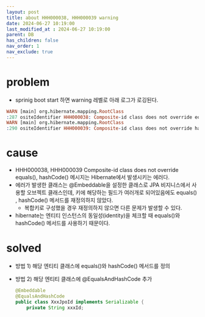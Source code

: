 ```yaml
---
layout: post
title: about HHH000038, HHH000039 warning
date: 2024-06-27 10:19:00
last_modified_at : 2024-06-27 10:19:00
parent: DB
has_children: false
nav_order: 1
nav_exclude: true
---
```


# problem

- sprinig boot start 하면 warning  레벨로 아래 로그가 로깅된다.

```prolog
WARN [main] org.hibernate.mapping.RootClass        
:287 ositeIdentifier HHH000038: Composite-id class does not override equals(): XxxJpoId
WARN [main] org.hibernate.mapping.RootClass         
:290 ositeIdentifier HHH000039: Composite-id class does not override hashCode(): XxxJpoId
```

# cause

- HHH000038,  HHH000039 Composite-id class does not override equals(), hashCode() 메시지는 Hibernate에서 발생시키는 에러다.
- 에러가 발생한 클래스는 @Embeddable을 설정한 클래스로 JPA 비지니스에서 사용할 오브젝트 클래스인데, 키에 해당하는 필드가 여러개로 되어있음에도 equals() , hashCode() 메서드를 재정의하지 않았다.
    - 복합키로 구성했을 경우 재정의하지 않으면 다른 문제가 발생할 수 있다.
- hibernate는 엔티티 인스턴스의 동일성(identity)을 체크할 때 equals()와 hashCode() 메서드를 사용하기 때문이다.

# solved

- 방법 1) 해당 엔티티 클래스에 equals()와 hashCode() 메서드를 정의
- 방법 2) 해당 엔티티 클래스에 @EqualsAndHashCode 추가
    
    ```java
    @Embeddable
    @EqualsAndHashCode
    public class XxxJpoId implements Serializable {
        private String xxxId;
    ```